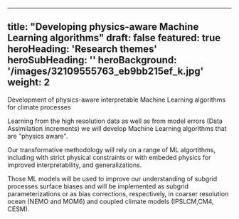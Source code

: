 
---
title: "Developing physics-aware Machine Learning algorithms"
draft: false
featured: true
heroHeading: 'Research themes'
heroSubHeading: ''
heroBackground: '/images/32109555763_eb9bb215ef_k.jpg'
weight: 2
---

Development of physics-aware interpretable Machine Learning algorithms for climate processes

Learning from the high resolution data as well as from model errors (Data Assimilation Increments) we will develop Machine Learning algorithms that are "physics aware". 

Our transformative methodology will rely on a range of ML algortithms, including with strict physical constraints or with embeded physics for improved interpretability, and generalizations. 


Those ML models will be used to improve our understanding of subgrid processes surface biases and will be implemented as subgrid parameterizations or as bias corrections, respectively, in coarser resolution ocean (NEMO and MOM6) and coupled climate models (IPSLCM,CM4, CESM). 